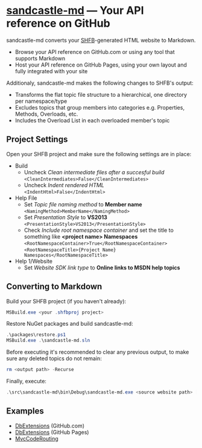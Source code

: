 ﻿[sandcastle-md] — Your API reference on GitHub
==============================================
sandcastle-md converts your [SHFB]-generated HTML website to Markdown.

- Browse your API reference on GitHub.com or using any tool that supports Markdown
- Host your API reference on GitHub Pages, using your own layout and fully integrated with your site

Additionaly, sandcastle-md makes the following changes to SHFB's output:

- Transforms the flat topic file structure to a hierarchical, one directory per namespace/type
- Excludes topics that group members into categories e.g. Properties, Methods, Overloads, etc.
- Includes the Overload List in each overloaded member's topic

Project Settings
----------------
Open your SHFB project and make sure the following settings are in place:

* Build
  - Uncheck *Clean intermediate files after a succesful build*<br/> `<CleanIntermediates>False</CleanIntermediates>`
  - Uncheck *Indent rendered HTML*<br/> `<IndentHtml>False</IndentHtml>`
* Help File
  - Set *Topic file naming method* to **Member name**<br/> `<NamingMethod>MemberName</NamingMethod>`
  - Set *Presentation Style* to **VS2013**<br/> `<PresentationStyle>VS2013</PresentationStyle>`
  - Check *Include root namespace container* and set the title to something like **&lt;project name> Namespaces**<br/>  `<RootNamespaceContainer>True</RootNamespaceContainer>`<br/>`<RootNamespaceTitle>{Project Name} Namespaces</RootNamespaceTitle>`
* Help 1/Website
  - Set *Website SDK link type* to **Online links to MSDN help topics**

Converting to Markdown
----------------------
Build your SHFB project (if you haven't already):

```powershell
MSBuild.exe <your .shfbproj project>
```

Restore NuGet packages and build sandcastle-md:

```powershell
.\packages\restore.ps1
MSBuild.exe .\sandcastle-md.sln
```

Before executing it's recommended to clear any previous output, to make sure any deleted topics do not remain:

```powershell
rm <output path> -Recurse
```

Finally, execute:

```powershell
.\src\sandcastle-md\bin\Debug\sandcastle-md.exe <source website path> [output path]
```

Examples
--------
- [DbExtensions](https://github.com/maxtoroq/DbExtensions/tree/master/docs/api#readme) (GitHub.com)
- [DbExtensions](https://maxtoroq.github.io/DbExtensions/docs/api/) (GitHub Pages)
- [MvcCodeRouting](https://github.com/maxtoroq/MvcCodeRouting/tree/master/docs/api#readme)

[sandcastle-md]: https://github.com/maxtoroq/sandcastle-md
[SHFB]: https://github.com/EWSoftware/SHFB

